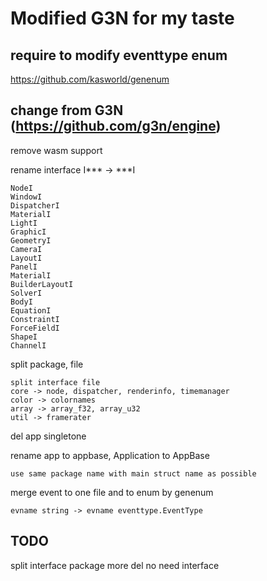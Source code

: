 # Modified G3N for my taste

## require to modify eventtype enum 

https://github.com/kasworld/genenum

## change from G3N (https://github.com/g3n/engine)

remove wasm support 

rename interface I*** -> ***I 

    NodeI
    WindowI
    DispatcherI
    MaterialI
    LightI
    GraphicI
    GeometryI
    CameraI
    LayoutI
    PanelI
    MaterialI
    BuilderLayoutI
    SolverI
    BodyI
    EquationI
    ConstraintI
    ForceFieldI
    ShapeI
    ChannelI

split package, file 

    split interface file 
    core -> node, dispatcher, renderinfo, timemanager
    color -> colornames
    array -> array_f32, array_u32
    util -> framerater

del app singletone 

rename app to appbase, Application to AppBase

    use same package name with main struct name as possible 

merge event to one file and to enum by genenum

    evname string -> evname eventtype.EventType

## TODO 

split interface package more 
del no need interface